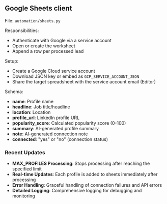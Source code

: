 ## Google Sheets client

File: `automation/sheets.py`

Responsibilities:
- Authenticate with Google via a service account
- Open or create the worksheet
- Append a row per processed lead

Setup:
- Create a Google Cloud service account
- Download JSON key or embed as `GCP_SERVICE_ACCOUNT_JSON`
- Share the target spreadsheet with the service account email (Editor)

Schema:
- **name**: Profile name
- **headline**: Job title/headline
- **location**: Location
- **profile_url**: LinkedIn profile URL
- **popularity_score**: Calculated popularity score (0-100)
- **summary**: AI-generated profile summary
- **note**: AI-generated connection note
- **connected**: "yes" or "no" (connection status)

### Recent Updates
- **MAX_PROFILES Processing**: Stops processing after reaching the specified limit
- **Real-time Updates**: Each profile is added to sheets immediately after processing
- **Error Handling**: Graceful handling of connection failures and API errors
- **Detailed Logging**: Comprehensive logging for debugging and monitoring


